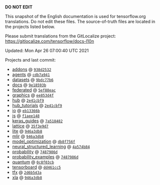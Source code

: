 __DO NOT EDIT__

This snapshot of the English documentation is used for tensorflow.org
translations. Do not edit these files. The source-of-truth files are located in
the projects listed below.

Please submit translations from the GitLocalize project: https://gitlocalize.com/tensorflow/docs-l10n

Updated: Mon Apr 26 07:00:40 UTC 2021

Projects and last commit:

- [addons](https://github.com/tensorflow/addons/tree/master/docs) @ <a href='https://github.com/tensorflow/addons/commit/938d2532630728a3b61a75dd8ba4c7694f56daed'><code>938d2532</code></a>
- [agents](https://github.com/tensorflow/agents/tree/master/docs) @ <a href='https://github.com/tensorflow/agents/commit/cdb7a94124a1bc756217ad868b1aa49c11dc26bf'><code>cdb7a941</code></a>
- [datasets](https://github.com/tensorflow/datasets/tree/master/docs) @ <a href='https://github.com/tensorflow/datasets/commit/9bdc77b6d28f9d6b9df95ed9835c22f0b3a4d3fe'><code>9bdc77b6</code></a>
- [docs](https://github.com/tensorflow/docs/tree/master/site/en) @ <a href='https://github.com/tensorflow/docs/commit/9e18593b7ee19058b651626d0e96a552ac7b4733'><code>9e18593b</code></a>
- [federated](https://github.com/tensorflow/federated/tree/master/docs) @ <a href='https://github.com/tensorflow/federated/commit/5ef88eac6cba3ed29c6036916b0b5bc9129bffd5'><code>5ef88eac</code></a>
- [graphics](https://github.com/tensorflow/graphics/tree/master/tensorflow_graphics/g3doc) @ <a href='https://github.com/tensorflow/graphics/commit/ee853d4fbd63352ad091c1bb69d4702ccd71a61a'><code>ee853d4f</code></a>
- [hub](https://github.com/tensorflow/hub/tree/master/docs) @ <a href='https://github.com/tensorflow/hub/commit/2e41cbf97349389ccce9774f73f88248eb08683b'><code>2e41cbf9</code></a>
- [hub_tutorials](https://github.com/tensorflow/hub/tree/master/examples/colab) @ <a href='https://github.com/tensorflow/hub/commit/2e41cbf97349389ccce9774f73f88248eb08683b'><code>2e41cbf9</code></a>
- [io](https://github.com/tensorflow/io/tree/master/docs) @ <a href='https://github.com/tensorflow/io/commit/eb13366bb5a1b68928ffda16da62272a25fa58f7'><code>eb13366b</code></a>
- [js](https://github.com/tensorflow/tfjs-website/tree/master/docs) @ <a href='https://github.com/tensorflow/tfjs-website/commit/f1aee1484f3c701ea55698dae438f318b24feb9b'><code>f1aee148</code></a>
- [keras_guides](https://github.com/tensorflow/docs/tree/snapshot-keras/site/en/guide/keras) @ <a href='https://github.com/tensorflow/docs/commit/7a518482b03a75f9bb3fb6fe08d5607c1cbfb59f'><code>7a518482</code></a>
- [lattice](https://github.com/tensorflow/lattice/tree/master/docs) @ <a href='https://github.com/tensorflow/lattice/commit/35f3e9d7da7f90a700d7a903e1818e82965f245c'><code>35f3e9d7</code></a>
- [lite](https://github.com/tensorflow/tensorflow/tree/master/tensorflow/lite/g3doc) @ <a href='https://github.com/tensorflow/tensorflow/commit/946a3db804772ec91eb065856e47c3448e5e48a2'><code>946a3db8</code></a>
- [mlir](https://github.com/tensorflow/tensorflow/tree/master/tensorflow/compiler/mlir/g3doc) @ <a href='https://github.com/tensorflow/tensorflow/commit/946a3db804772ec91eb065856e47c3448e5e48a2'><code>946a3db8</code></a>
- [model_optimization](https://github.com/tensorflow/model-optimization/tree/master/tensorflow_model_optimization/g3doc) @ <a href='https://github.com/tensorflow/model-optimization/commit/db8f756f991cad35d7874ff3b9a8efdc26f4e6cc'><code>db8f756f</code></a>
- [neural_structured_learning](https://github.com/tensorflow/neural-structured-learning/tree/master/g3doc) @ <a href='https://github.com/tensorflow/neural-structured-learning/commit/4a574b84c0a02e08ed3ef58e60284555e7e7c7e2'><code>4a574b84</code></a>
- [probability](https://github.com/tensorflow/probability/tree/master/tensorflow_probability/g3doc) @ <a href='https://github.com/tensorflow/probability/commit/7487986df683f30cf2fe1edad82b544a1f64b6f6'><code>7487986d</code></a>
- [probability_examples](https://github.com/tensorflow/probability/tree/master/tensorflow_probability/examples/jupyter_notebooks) @ <a href='https://github.com/tensorflow/probability/commit/7487986df683f30cf2fe1edad82b544a1f64b6f6'><code>7487986d</code></a>
- [quantum](https://github.com/tensorflow/quantum/tree/master/docs) @ <a href='https://github.com/tensorflow/quantum/commit/0c8f03cb84ddaab018658506edd5db3a3bbee322'><code>0c8f03cb</code></a>
- [tensorboard](https://github.com/tensorflow/tensorboard/tree/master/docs) @ <a href='https://github.com/tensorflow/tensorboard/commit/dd461cc56911601dec5a92b19e30c3d110aa5e4a'><code>dd461cc5</code></a>
- [tfx](https://github.com/tensorflow/tfx/tree/master/docs) @ <a href='https://github.com/tensorflow/tfx/commit/2d6b543a626cf4231c45872033bbbc2d2da0abf9'><code>2d6b543a</code></a>
- [xla](https://github.com/tensorflow/tensorflow/tree/master/tensorflow/compiler/xla/g3doc) @ <a href='https://github.com/tensorflow/tensorflow/commit/946a3db804772ec91eb065856e47c3448e5e48a2'><code>946a3db8</code></a>


